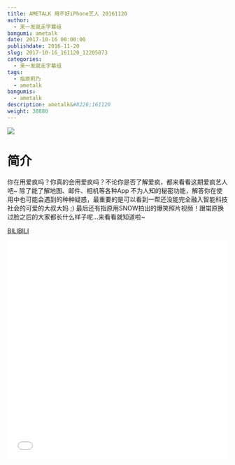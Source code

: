 ```yaml
---
title: AMETALK 用不好iPhone艺人 20161120
author: 
  - 来一发就走字幕组
bangumi: ametalk
date: 2017-10-16 00:00:00
publishdate: 2016-11-20
slug: 2017-10-16_161120_12205073
categories: 
  - 来一发就走字幕组
tags: 
  - 指原莉乃
  - ametalk
bangumis: 
  - ametalk
description: ametalk&#8226;161120
weight: 38880
---
```


![](https://i.imgur.com/5HmwH91.jpg)

# 简介  
你在用爱疯吗？你真的会用爱疯吗？不论你是否了解爱疯，都来看看这期爱疯艺人吧~ 除了能了解地图、邮件、相机等各种App 不为人知的秘密功能，解答你在使用中也可能会遇到的种种疑惑，最重要的是可以看到一帮还没能完全融入智能科技社会的可爱的大叔大妈 ;) 最后还有指原用SNOW拍出的爆笑照片视频！跟蛍原换过脸之后的大家都长什么样子呢…来看看就知道啦~

  [BILIBILI](https://www.bilibili.com/video/av12205073/)


<div class="vcontainer">  <iframe class='video' src="//www.bilibili.com/blackboard/player.html?aid=12205073" width="100%" height="500" frameborder="0" allowfullscreen="allowfullscreen"></iframe></div>
